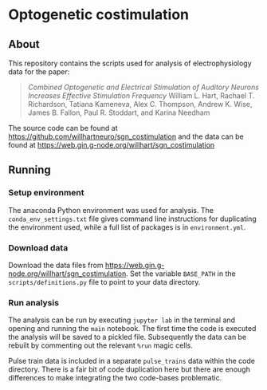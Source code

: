 # Optogenetic costimulation

## About

This repository contains the scripts used for analysis of electrophysiology data
for the paper:

> *Combined Optogenetic and Electrical Stimulation of Auditory Neurons Increases
> Effective Stimulation Frequency* William L. Hart, Rachael T. Richardson,
> Tatiana Kameneva, Alex C. Thompson, Andrew K. Wise, James B. Fallon, Paul R.
> Stoddart, and Karina Needham

The source code can be found at
https://github.com/willhartneuro/sgn_costimulation and the data can be found at
https://web.gin.g-node.org/willhart/sgn_costimulation

## Running

### Setup environment

The anaconda Python environment was used for analysis. The
`conda_env_settings.txt` file gives command line instructions for duplicating
the environment used, while a full list of packages is in `environment.yml`.

### Download data

Download the data files from
https://web.gin.g-node.org/willhart/sgn_costimulation. Set the variable
`BASE_PATH` in the `scripts/definitions.py` file to point to your data
directory.

### Run analysis

The analysis can be run by executing `jupyter lab` in the terminal and opening
and running the `main` notebook. The first time the code is executed the
analysis will be saved to a pickled file. Subsequently the data can be rebuilt
by commenting out the relevant `%run` magic cells.

Pulse train data is included in a separate `pulse_trains` data within the code
directory. There is a fair bit of code duplication here but there are enough
differences to make integrating the two code-bases problematic.
